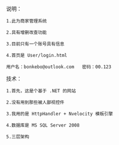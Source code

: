 说明：

	1.此为商家管理系统

	2.具有增删改查功能

	3.目前只有一个账号具有信息

	4.首页是 User/login.html   

	用户名：bonkebo@outlook.com   密码：00.123

技术： 
	
	1.首先，这是个基于 .NET 的网站

	2.没有用到那些被人鄙视控件

	3.我用的是 HttpHandler + Nvelocity 模板引擎

	4.数据库是 MS SQL Server 2008  

	5.三层架构